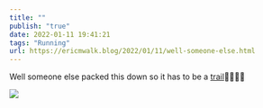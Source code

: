 ```yaml
---
title: ""
publish: "true"
date: 2022-01-11 19:41:21
tags: "Running"
url: https://ericmwalk.blog/2022/01/11/well-someone-else.html
---
```


Well someone else packed this down so it has to be a [trail](http://www.strava.com/activities/6508714669)🤣🏃🏻‍♂️


![](https://ericmwalk.blog/uploads/2022/3ea8e62a05.jpg)